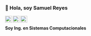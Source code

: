 ### 👋 Hola, soy Samuel Reyes
<a href="https://www.linkedin.com/in/samuelreyesrojas/">
  <img align="left" alt="Linkedin" width="22px" src="https://cdn.jsdelivr.net/npm/simple-icons@v3/icons/linkedin.svg" />
</a>
<a href="https://www.instagram.com/reyes_899/">
  <img align="left" alt="Instagram" width="22px" src="https://cdn.jsdelivr.net/npm/simple-icons@v3/icons/instagram.svg" />
</a>
<a href="https://www.facebook.com/sami.rys2/">
  <img align="left" alt="Facebook" width="22px" src="https://cdn.jsdelivr.net/npm/simple-icons@v3/icons/facebook.svg" />
</a>
<br>

**Soy Ing. en Sistemas Computacionales**<br>
<!---
rrsamuu/rrsamuu is a ✨ special ✨ repository because its `README.md` (this file) appears on your GitHub profile.
You can click the Preview link to take a look at your changes.
--->

